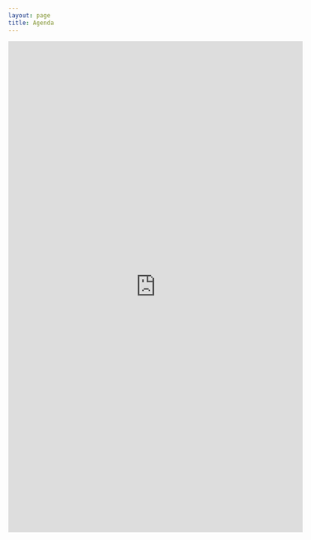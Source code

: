 ```yaml
---
layout: page
title: Agenda
---
```


<iframe width='600' height='1000' frameborder='0' scrolling='yes' src='https://docs.google.com/spreadsheets/d/12UTi2NfieTqS1f8ogYIcb1-dKfZd9WwwlWXuh0OI3cY/htmlembed?single=true&gid=0&range=A1:E$634&widget=false&chrome=false'></iframe>
